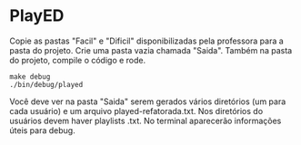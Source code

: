 # PlayED
Copie as pastas "Facil" e "Dificil" disponibilizadas pela professora para a pasta do projeto. Crie uma pasta vazia chamada "Saida". Também na pasta do projeto, compile o código e rode.
```
make debug
./bin/debug/played
```
Você deve ver na pasta "Saida" serem gerados vários diretórios (um para cada usuário) e um arquivo played-refatorada.txt. Nos diretórios do usuários devem haver playlists <nome-do-artista>.txt. No terminal aparecerão informações úteis para debug.